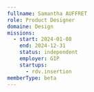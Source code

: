 ```yaml
---
fullname: Samantha AUFFRET
role: Product Designer
domaine: Design
missions:
  - start: 2024-01-08
    end: 2024-12-31
    status: independent
    employer: GIP
    startups:
      - rdv.insertion
memberType: beta
---
```

